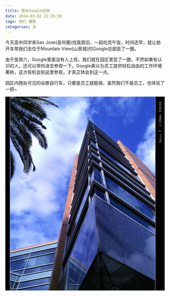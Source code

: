 ```yaml
---
title: 探访Google总部
date: 2014-03-02 22:26:10
tags: 旅行 摄影
categories: 杂
---
```

今天高中同学来San Jose(圣何塞)找我叙旧，一起吃完午饭，时间还早，就让她开车带我们去位于Mountain View(山景城)的Google总部逛了一圈。

由于是周六，Google里面没有人上班，我们就在园区里逛了一圈，不然如果有认识的人，还可以带你进去参观一下。Google素以为员工提供轻松自由的工作环境著称，这次有机会到这里参观，才真正体会到这一点。

园区内随处可见的谷歌自行车，只要是员工就能骑，虽然我们不是员工，也体验了一把~

![Google](/images/2014-03-02/IMG_20140302_153109.jpg)

